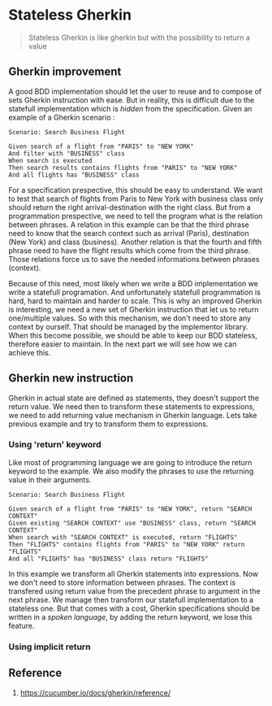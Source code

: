 # Stateless Gherkin

> Stateless Gherkin is like gherkin but with the possibility to return a value 

## Gherkin improvement

A good BDD implementation should let the user to reuse and to compose of sets Gherkin instruction with ease. But in reality, this is difficult due to the statefull implementation which is *hidden* from the specification.
Given an example of a Gherkin scenario :

```
Scenario: Search Business Flight

Given search of a flight from "PARIS" to "NEW YORK"
And filter with "BUSINESS" class
When search is executed
Then search results contains flights from "PARIS" to "NEW YORK"
And all flights has "BUSINESS" class
```

For a specification prespective, this should be easy to understand. We want to test that search of flights from Paris to New York with business class only should return the right arrival-destination with the right class. But from a programmation prespective, we need to tell the program what is the relation between phrases. A relation in this example can be that the third phrase need to know that the search context such as arrival (Paris), destination (New York) and class (business). Another relation is that the fourth and fifth phrase need to have the flight results which come from the third phrase. Those relations force us to save the needed informations between phrases (context).

Because of this need, most likely when we write a BDD implementation we write a statefull programation. And unfortunately statefull programmation is hard, hard to maintain and harder to scale. This is why an improved Gherkin is interesting, we need a new set of Gherkin instruction that let us to return one/multiple values. So with this mechanism, we don't need to store any context by ourself. That should be managed by the implementor library. When this become possible, we should be able to keep our BDD stateless, therefore easier to maintain. In the next part we will see how we can achieve this.

## Gherkin new instruction

Gherkin in actual state are defined as statements, they doesn't support the return value. We need then to transform these statements to expressions, we need to add returning value mechanism in Gherkin language. Lets take previous example and try to transform them to expressions.

### Using 'return' keyword

Like most of programming language we are going to introduce the return keyword to the example. We also modify the phrases to use the returning value in their arguments.

```
Scenario: Search Business Flight

Given search of a flight from "PARIS" to "NEW YORK", return "SEARCH CONTEXT"
Given existing "SEARCH CONTEXT" use "BUSINESS" class, return "SEARCH CONTEXT"
When search with "SEARCH CONTEXT" is executed, return "FLIGHTS"
Then "FLIGHTS" contains flights from "PARIS" to "NEW YORK" return "FLIGHTS"
And all "FLIGHTS" has "BUSINESS" class return "FLIGHTS"

```

In this example we transform all Gherkin statements into expressions. Now we don't need to store information between phrases. The context is transfered using return value from the precedent phrase to argument in the next phrase. We manage then transform our statefull implementation to a stateless one. But that comes with a cost, Gherkin specifications should be written in a *spoken language*, by adding the return keyword, we lose this feature. 

### Using implicit return


## Reference
1. https://cucumber.io/docs/gherkin/reference/ 
